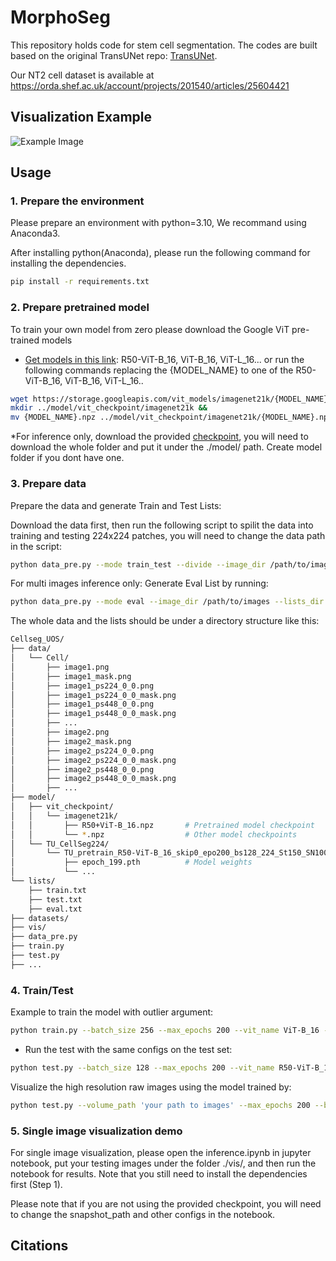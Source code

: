 # MorphoSeg
This repository holds code for stem cell segmentation. The codes are built based on the original TransUNet repo: [TransUNet](https://github.com/Beckschen/TransUNet).

Our NT2 cell dataset is available at https://orda.shef.ac.uk/account/projects/201540/articles/25604421 

## Visualization Example
![Example Image](example/example.png)

## Usage

### 1. Prepare the environment

Please prepare an environment with python=3.10, We recommand using Anaconda3. 

After installing python(Anaconda), please run the following command for installing the dependencies.

```bash
pip install -r requirements.txt
```

### 2. Prepare pretrained model

To train your own model from zero please download the Google ViT pre-trained models
* [Get models in this link](https://console.cloud.google.com/storage/vit_models/): R50-ViT-B_16, ViT-B_16, ViT-L_16...
or run the following commands replacing the {MODEL_NAME} to one of the R50-ViT-B_16, ViT-B_16, ViT-L_16..
```bash
wget https://storage.googleapis.com/vit_models/imagenet21k/{MODEL_NAME}.npz &&
mkdir ../model/vit_checkpoint/imagenet21k &&
mv {MODEL_NAME}.npz ../model/vit_checkpoint/imagenet21k/{MODEL_NAME}.npz
```

*For inference only, download the provided [checkpoint](https://drive.google.com/drive/folders/1A2fYP5uPjevKxKek0pneYLQzUPSQISua?usp=sharing), you will need to download the whole folder and put it under the ./model/ path. Create model folder if you dont have one.

### 3. Prepare data

Prepare the data and generate Train and Test Lists:

Download the data first, then run the following script to spilit the data into training and testing 224x224 patches, you will need to change the data path in the script:

```bash
python data_pre.py --mode train_test --divide --image_dir /path/to/images --mask_dir /path/to/masks --dataset_dir /path/to/training_and_testing_patches --lists_dir /path/to/lists
```

For multi images inference only:
Generate Eval List by running:

```bash
python data_pre.py --mode eval --image_dir /path/to/images --lists_dir /path/to/lists
```

The whole data and the lists should be under a directory structure like this:
```bash
Cellseg_UOS/
├── data/
│   └── Cell/
│       ├── image1.png
│       ├── image1_mask.png
│       ├── image1_ps224_0_0.png
│       ├── image1_ps224_0_0_mask.png
│       ├── image1_ps448_0_0.png
│       ├── image1_ps448_0_0_mask.png
│       ├── ...
│       ├── image2.png
│       ├── image2_mask.png
│       ├── image2_ps224_0_0.png
│       ├── image2_ps224_0_0_mask.png
│       ├── image2_ps448_0_0.png
│       ├── image2_ps448_0_0_mask.png
│       ├── ...
├── model/
│   ├── vit_checkpoint/
│   │   └── imagenet21k/
│   │       ├── R50+ViT-B_16.npz       # Pretrained model checkpoint
│   │       └── *.npz                  # Other model checkpoints
│   └── TU_CellSeg224/
│       └── TU_pretrain_R50-ViT-B_16_skip0_epo200_bs128_224_St150_SN100_SEL10000_SF100000_LTpareto_VOS/
│           ├── epoch_199.pth          # Model weights
│           └── ...                        
└── lists/
    ├── train.txt
    ├── test.txt
    ├── eval.txt
├── datasets/
├── vis/
├── data_pre.py
├── train.py
├── test.py
├── ...
```

### 4. Train/Test

Example to train the model with outlier argument:

```bash
python train.py --batch_size 256 --max_epochs 200 --vit_name ViT-B_16 --start_epoch 150 --select 10000 --sample_from 100000 --loss_type norm --use_vos
```

- Run the test with the same configs on the test set:

```bash
python test.py --batch_size 128 --max_epochs 200 --vit_name R50-ViT-B_16 --start_epoch 150 --select 10000 --sample_from 100000 --loss_type $loss_type --use_vos
```

Visualize the high resolution raw images using the model trained by:
```bash
python test.py --volume_path 'your path to images' --max_epochs 200 --batch_size 256 --vit_name R50-ViT-B_16 --is_savenii --data_split eval --start_epoch 150 --select 10000 --sample_from 100000 --loss_type norm --use_vos
```

### 5. Single image visualization demo

For single image visualization, please open the inference.ipynb in jupyter notebook, put your testing images under the folder ./vis/, and then run the notebook for results. Note that you still need to install the dependencies first (Step 1). 

Please note that if you are not using the provided checkpoint, you will need to change the snapshot_path and other configs in the notebook.


## Citations

<!-- ```bibtex

``` -->
